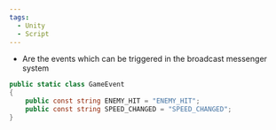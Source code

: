 ```yaml
---
tags:
  - Unity
  - Script
---
```

- Are the events which can be triggered in the broadcast messenger system
```cs
public static class GameEvent
{
    public const string ENEMY_HIT = "ENEMY_HIT";
    public const string SPEED_CHANGED = "SPEED_CHANGED";
}

```